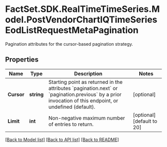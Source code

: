 # FactSet.SDK.RealTimeTimeSeries.Model.PostVendorChartIQTimeSeriesEodListRequestMetaPagination
Pagination attributes for the cursor-based pagination strategy.

## Properties

Name | Type | Description | Notes
------------ | ------------- | ------------- | -------------
**Cursor** | **string** | Starting point as returned in the attributes &#x60;pagination.next&#x60; or &#x60;pagination.previous&#x60; by a prior invocation of this endpoint, or undefined (default). | [optional] 
**Limit** | **int** | Non-negative maximum number of entries to return. | [optional] [default to 20]

[[Back to Model list]](../README.md#documentation-for-models) [[Back to API list]](../README.md#documentation-for-api-endpoints) [[Back to README]](../README.md)

